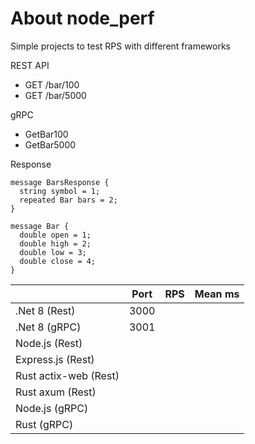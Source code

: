 # About node_perf

Simple projects to test RPS with different frameworks

REST API
- GET /bar/100
- GET /bar/5000

gRPC
- GetBar100
- GetBar5000

Response
```
message BarsResponse {
  string symbol = 1; 
  repeated Bar bars = 2;
}

message Bar {
  double open = 1;
  double high = 2;
  double low = 3;
  double close = 4;
}
```

|                       | Port | RPS | Mean ms |   
|-----------------------|------|-----|---------|
| .Net 8 (Rest)         | 3000 |     |         |
| .Net 8 (gRPC)         | 3001 |     |         |
| Node.js (Rest)        |      |     |         |
| Express.js (Rest)     |      |     |         |
| Rust actix-web (Rest) |      |     |         |
| Rust axum (Rest)      |      |     |         |
| Node.js (gRPC)        |      |     |         |
| Rust (gRPC)           |      |     |         |
